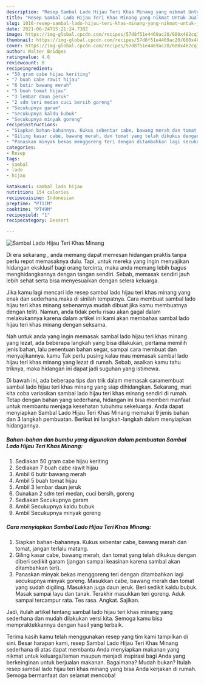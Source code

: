 ```yaml
---
description: "Resep Sambal Lado Hijau Teri Khas Minang yang nikmat Untuk Jualan"
title: "Resep Sambal Lado Hijau Teri Khas Minang yang nikmat Untuk Jualan"
slug: 1016-resep-sambal-lado-hijau-teri-khas-minang-yang-nikmat-untuk-jualan
date: 2021-06-24T15:21:24.738Z
image: https://img-global.cpcdn.com/recipes/57d8f51e4469ac20/680x482cq70/sambal-lado-hijau-teri-khas-minang-foto-resep-utama.jpg
thumbnail: https://img-global.cpcdn.com/recipes/57d8f51e4469ac20/680x482cq70/sambal-lado-hijau-teri-khas-minang-foto-resep-utama.jpg
cover: https://img-global.cpcdn.com/recipes/57d8f51e4469ac20/680x482cq70/sambal-lado-hijau-teri-khas-minang-foto-resep-utama.jpg
author: Walter Bridges
ratingvalue: 4.6
reviewcount: 8
recipeingredient:
- "50 gram cabe hijau keriting"
- "7 buah cabe rawit hijau"
- "6 butir bawang merah"
- "5 buah tomat hijau"
- "3 lembar daun jeruk"
- "2 sdm teri medan cuci bersih goreng"
- "Secukupnya garam"
- "Secukupnya kaldu bubuk"
- "Secukupnya minyak goreng"
recipeinstructions:
- "Siapkan bahan-bahannya. Kukus sebentar cabe, bawang merah dan tomat, jangan terlalu matang."
- "Giling kasar cabe, bawang merah, dan tomat yang telah dikukus dengan diberi sedikit garam (jangan sampai keasinan karena sambal akan ditambahkan teri)."
- "Panaskan minyak bekas menggoreng teri dengan ditambahkan lagi secukupnya minyak goreng. Masukkan cabe, bawang merah dan tomat yang sudah digiling. Masukkan juga daun jeruk. Beri sedikit kaldu bubuk. Masak sampai layu dan tanak. Terakhir masukkan teri goreng. Aduk sampai tercampur rata. Tes rasa. Angkat. Sajikan."
categories:
- Resep
tags:
- sambal
- lado
- hijau

katakunci: sambal lado hijau 
nutrition: 154 calories
recipecuisine: Indonesian
preptime: "PT11M"
cooktime: "PT49M"
recipeyield: "1"
recipecategory: Dessert

---
```



![Sambal Lado Hijau Teri Khas Minang](https://img-global.cpcdn.com/recipes/57d8f51e4469ac20/680x482cq70/sambal-lado-hijau-teri-khas-minang-foto-resep-utama.jpg)

Di era  sekarang , anda memang dapat memesan hidangan praktis tanpa perlu repot memasaknya dulu. Tapi, untuk mereka yang ingin menyajikan hidangan eksklusif bagi orang tercinta, maka anda memang lebih bagus menghidangkannya dengan tangan sendiri. Sebab, memasak sendiri jauh lebih sehat serta bisa menyesuaikan dengan selera keluarga.

Jika kamu lagi mencari ide resep sambal lado hijau teri khas minang yang enak dan sederhana,maka di sinilah tempatnya. Cara membuat sambal lado hijau teri khas minang  sebenarnya mudah dibuat jika kamu membuatnya dengan teliti. Namun, anda tidak perlu risau akan gagal dalam melakukannya 
karena dalam artikel ini kami akan membahas sambal lado hijau teri khas minang dengan seksama.  



Nah untuk anda yang ingin memasak sambal lado hijau teri khas minang yang lezat, ada beberapa langkah yang bisa dilakukan, pertama memilih jenis bahan, lalu penentuan bahan segar, sampai cara membuat dan menyajikannya. kamu Tak perlu pusing kalau mau memasak sambal lado hijau teri khas minang yang lezat di rumah. Sebab, asalkan kamu  tahu triknya, maka hidangan ini dapat jadi suguhan yang istimewa.

Di bawah ini, ada beberapa tips dan trik dalam memasak caramembuat sambal lado hijau teri khas minang yang siap dihidangkan. Sekarang, mari kita coba variasikan sambal lado hijau teri khas minang sendiri di rumah. Tetap dengan bahan yang sederhana, hidangan ini bisa memberi manfaat untuk membantu menjaga kesehatan tubuhmu sekeluarga. Anda dapat menyiapkan Sambal Lado Hijau Teri Khas Minang memakai 9 jenis bahan dan 3 langkah pembuatan. Berikut ini langkah-langkah dalam menyiapkan hidangannya.

<!--inarticleads1-->

##### Bahan-bahan dan bumbu yang digunakan dalam pembuatan Sambal Lado Hijau Teri Khas Minang:

1. Sediakan 50 gram cabe hijau keriting
1. Sediakan 7 buah cabe rawit hijau
1. Ambil 6 butir bawang merah
1. Ambil 5 buah tomat hijau
1. Ambil 3 lembar daun jeruk
1. Gunakan 2 sdm teri medan, cuci bersih, goreng
1. Sediakan Secukupnya garam
1. Ambil Secukupnya kaldu bubuk
1. Ambil Secukupnya minyak goreng




<!--inarticleads2-->

##### Cara menyiapkan Sambal Lado Hijau Teri Khas Minang:

1. Siapkan bahan-bahannya. Kukus sebentar cabe, bawang merah dan tomat, jangan terlalu matang.
1. Giling kasar cabe, bawang merah, dan tomat yang telah dikukus dengan diberi sedikit garam (jangan sampai keasinan karena sambal akan ditambahkan teri).
1. Panaskan minyak bekas menggoreng teri dengan ditambahkan lagi secukupnya minyak goreng. Masukkan cabe, bawang merah dan tomat yang sudah digiling. Masukkan juga daun jeruk. Beri sedikit kaldu bubuk. Masak sampai layu dan tanak. Terakhir masukkan teri goreng. Aduk sampai tercampur rata. Tes rasa. Angkat. Sajikan.




Jadi, itulah artikel tentang  sambal lado hijau teri khas minang  yang sederhana dan mudah dilakukan versi kita. Semoga kamu bisa mempraktekkannya dengan hasil yang terbaik. 

Terima kasih kamu telah menggunakan resep yang tim kami tampilkan di sini. Besar harapan kami, resep  Sambal Lado Hijau Teri Khas Minang sederhana di atas dapat membantu Anda menyiapkan makanan yang nikmat untuk keluarga/teman maupun menjadi inspirasi bagi Anda yang berkeinginan untuk berjualan makanan. Bagaimana? Mudah bukan? Itulah resep sambal lado hijau teri khas minang yang bisa Anda kerjakan di rumah. Semoga bermanfaat dan selamat mencoba!

